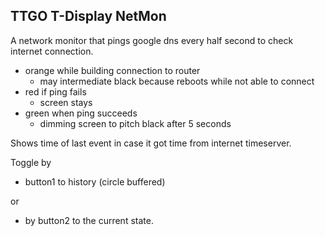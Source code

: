 ## TTGO T-Display NetMon

A network monitor that pings google dns every half second to check internet connection.

+ orange while building connection to router
  + may intermediate black because reboots while not able to connect
+ red if ping fails
  + screen stays
+ green when ping succeeds
  + dimming screen to pitch black after 5 seconds 

Shows time of last event in case it got time from internet timeserver.

Toggle by 
* button1 to history (circle buffered)

or 
* by button2 to the current state.